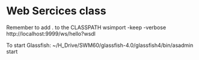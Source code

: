 Web Sercices class
==================

Remember to add . to the CLASSPATH
wsimport -keep -verbose http://localhost:9999/ws/hello?wsdl

To start Glassfish:
~/H_Drive/SWM60/glassfish-4.0/glassfish4/bin/asadmin start

  
